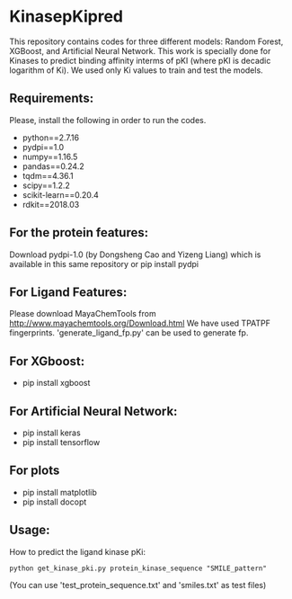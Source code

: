 # KinasepKipred
This repository contains codes for three different models: Random Forest, XGBoost, and Artificial Neural Network. This work is specially done for Kinases to predict binding affinity interms of pKI (where pKI is decadic logarithm of Ki). We used only Ki values to train and test the models.

## Requirements:
Please, install the following in order to run the codes.
* python==2.7.16
* pydpi==1.0
* numpy==1.16.5
* pandas==0.24.2
* tqdm==4.36.1
* scipy==1.2.2
* scikit-learn==0.20.4
* rdkit==2018.03

## For the protein features:
Download pydpi-1.0 (by Dongsheng Cao and Yizeng Liang) which is available in this same repository or pip install pydpi
## For Ligand Features:
Please download MayaChemTools from http://www.mayachemtools.org/Download.html
We have used TPATPF fingerprints. 'generate_ligand_fp.py' can be used to generate fp.

## For XGboost:
* pip install xgboost

## For Artificial Neural Network:

* pip install keras
* pip install tensorflow

## For plots
* pip install matplotlib
* pip install docopt

## Usage:
How to predict the ligand kinase pKi:
```
python get_kinase_pki.py protein_kinase_sequence "SMILE_pattern"
```
(You can use 'test_protein_sequence.txt' and 'smiles.txt' as test files)
